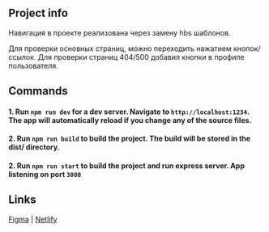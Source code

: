 ## Project info
Навигация в проекте реализована через замену hbs шаблонов. 

Для проверки основных страниц, можно переходить нажатием кнопок/ссылок. Для проверки страниц 404/500 добавил кнопки в профиле пользователя.       
## Commands
#### 1. Run `npm run dev`  for a dev server. Navigate to `http://localhost:1234`. The app will automatically reload if you change any of the source files.
#### 2. Run `npm run build` to build the project. The build will be stored in the dist/ directory.
#### 2. Run `npm run start` to build the project and run express server. App listening on port `3000` 

## Links
[Figma](https://www.figma.com/file/WtjYenenghq0wFO5EUqdXQ/Chateo-UI-Kit-Messenger-App-Community?node-id=0%3A1) | [Netlify](https://612b3821e4a33d00078b1acc--awesome-bell-06d0fd.netlify.app/)

